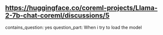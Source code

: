 ## https://huggingface.co/coreml-projects/Llama-2-7b-chat-coreml/discussions/5

contains_question: yes
question_part: When i try to load the model